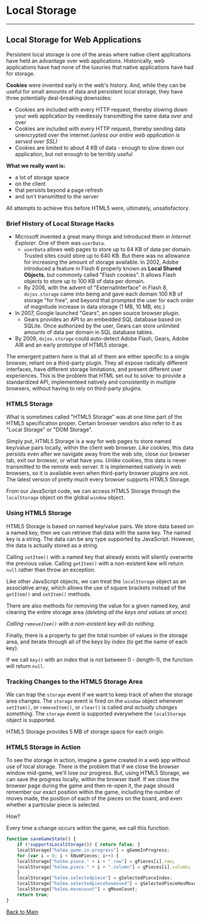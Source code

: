 # Local Storage

---

## Local Storage for Web Applications

Persistent local storage is one of the areas where native client applications have held an advantage over web applications. Historically, web applications have had none of the luxuries that native applications have had for storage.

**Cookies** were invented early in the web's history. And, while they can be useful for small amounts of data and persistent local storage, they have three potentially deal-breaking downsides:

- Cookies are included with every HTTP request, thereby slowing down your web application by needlessly transmitting the same data over and over
- Cookies are included with every HTTP request, thereby sending data unencrypted over the internet _(unless our entire web application is served over SSL)_
- Cookies are limited to about 4 KB of data - enough to slow down our application, but not enough to be terribly useful

**What we really want is:**

- a lot of storage space
- on the client
- that persists beyond a page refresh
- and isn't transmitted to the server

All attempts to achieve this before HTML5 were, ultimately, unsatisfactory.

### Brief History of Local Storage Hacks

- Microsoft invented a great many things and introduced them in _Internet Explorer_. One of them was `userData`.
  - `userData` allows web pages to store up to 64 KB of data per domain. Trusted sites could store up to 640 KB. But there was no allowance for increasing the amount of storage available.
    In 2002, Adobe introduced a feature in Flash 6 properly known as **Local Shared Objects**, but commonly called "Flash cookies". It allows Flash objects to store up to 100 KB of data per domain.
  - By 2006, with the advent of "ExternalInterface" in Flash 8, `dojox.storage` came into being and gave each domain 100 KB of storage "for free", and beyond that prompted the user for each order of magnitude increase in data storage (1 MB, 10 MB, etc.)
- In 2007, Google launched "Gears", an open source browser plugin.
  - Gears provides an API to an embedded SQL database based on SQLite. Once authorized by the user, Gears can store unlimited amounts of data per domain in SQL database tables.
- By 2009, `dojox.storage` could auto-detect Adobe Flash, Gears, Adobe AIR and an early prototype of HTML5 storage.

The emergent pattern here is that all of them are either specific to a single browser, reliant on a third-party plugin. They all expose radically different interfaces, have different storage limitations, and present different user experiences. This is the problem that HTML set out to solve: to provide a standardized API, implementeed natively and consistently in multiple browsers, without having to rely on third-party plugins.

### HTML5 Storage

What is sometimes called "HTML5 Storage" was at one time part of the HTML5 specification proper. Certain browser vendors also refer to it as "Local Storage" or "DOM Storage".

Simply put, HTML5 Storage is a way for web pages to store named key/value pairs locally, within the client web browser. _Like_ cookies, this data persists even after we navigate away from the web site, close our browser tab, exit our browser, or what have you. _Unlike_ cookies, this data is never transmitted to the remote web server. It is implemented natively in web browsers, so it is available even when third-party browser plugins are not. The latest version of pretty much every browser supports HTML5 Storage.

From our JavaScript code, we can access HTML5 Storage through the `localStorage` object on the global `window` object.

### Using HTML5 Storage

HTML5 Storage is based on named key/value pairs. We store data based on a named key, then we can retrieve that data with the same key. The named key is a string. The data can be any type supported by JavaScript. However, the data is actually stored as a string.

Calling `setItem()` with a named key that already exists will silently overwrite the previous value. Calling `getItem()` with a non-existent kew will return `null` rather than throw an exception.

Like other JavaScript objects, we can treat the `localStorage` object as an associative array, which allows the use of square brackets instead of the `getItem()` and `setItem()` methods.

There are also methods for removing the value for a given named key, and clearing the entire storage area _(deleting all the keys and values at once)_.

_Calling `removeItem()` with a non-existent key will do nothing._

Finally, there is a property to get the total number of values in the storage area, and iterate through all of the keys by index (to get the name of each key).

If we call `key()` with an index that is not between 0 - (length-1), the function will return `null`.

### Tracking Changes to the HTML5 Storage Area

We can trap the `storage` event if we want to keep track of when the storage area changes. The `storage` event is fired on the `window` object whenever `setItem()`, or `removeItem()`, or `clear()` is called _and actually changes something_. The `storage` event is supported everywhere the `localStorage` object is supported.

HTML5 Storage provides 5 MB of storage space for each origin.

### HTML5 Storage in Action

To see the storage in action, imagine a game created in a web app without use of local storage. There is the problem that if we close the browser window mid-game, we'll lose our progress. But, using HTML5 Storage, we can save the progress locally, within the browser itself. If we close the browser page during the game and then re-open it, the page should remember our exact position within the game, including the number of moves made, the position of each of the pieces on the board, and even whether a particular piece is selected.

How?

Every time a change occurs within the game, we call this function:

```JavaScript
function saveGameState() {
    if (!supportsLocalStorage()) { return false; }
    localStorage["halma.game.in.progress"] = gGameInProgress;
    for (var i = 0; i < kNumPieces; i++) {
	localStorage["halma.piece." + i + ".row"] = gPieces[i].row;
	localStorage["halma.piece." + i + ".column"] = gPieces[i].column;
    }
    localStorage["halma.selectedpiece"] = gSelectedPieceIndex;
    localStorage["halma.selectedpiecehasmoved"] = gSelectedPieceHasMoved;
    localStorage["halma.movecount"] = gMoveCount;
    return true;
}
```

[Back to Main](README.md)
